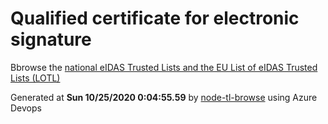 # Qualified certificate for electronic signature 
 Bbrowse the [national eIDAS Trusted Lists and the EU List of eIDAS Trusted Lists (LOTL)](https://webgate.ec.europa.eu/tl-browser/#/) 
 
 
Generated at **Sun 10/25/2020  0:04:55.59** by [node-tl-browse](https://github.com/ymedlop/node-tl-browser) using Azure Devops 
